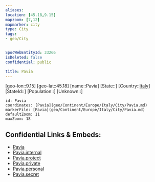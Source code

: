```yaml
---
aliases: 
location: [45.18,9.15]
mapzoom: [7,12] 
mapmarker: city 
type: City
tags:
- geo/City


SpocWebEntityId: 33266
isDeleted: false
confidential: public

title: Pavia
---
```

[geo-lon::9.15]
[geo-lat::45.18]
[name::Pavia]
[State::]
[Country::[Italy](geo/Continent/Europe/Italy.md)]
[StateId::]
[Population::]
[Unknown::]


```leaflet
id: Pavia
coordinates: [Pavia](geo/Continent/Europe/Italy/City/Pavia.md)
markerFile: [Pavia](geo/Continent/Europe/Italy/City/Pavia.md)
defaultZoom: 11 
maxZoom: 18
```


## Confidential Links & Embeds: 
- [Pavia](../../../../../../_public/geo/Continent/Europe/Italy/City/Pavia.md) 
- [Pavia.internal](../../../../../../_internal/geo/Continent/Europe/Italy/City/Pavia.internal.md) 
- [Pavia.protect](../../../../../../_protect/geo/Continent/Europe/Italy/City/Pavia.protect.md) 
- [Pavia.private](../../../../../../_private/geo/Continent/Europe/Italy/City/Pavia.private.md) 
- [Pavia.personal](../../../../../../_personal/geo/Continent/Europe/Italy/City/Pavia.personal.md) 
- [Pavia.secret](../../../../../../_secret/geo/Continent/Europe/Italy/City/Pavia.secret.md) 
